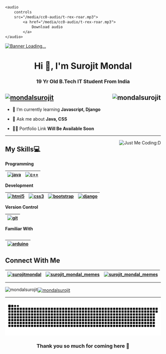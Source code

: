     <audio
        controls
        src="/media/cc0-audio/t-rex-roar.mp3">
            <a href="/media/cc0-audio/t-rex-roar.mp3">
                Download audio
            </a>
    </audio>
<a href="#" target="_blank" rel="noreferrer"><img src="https://www.digitalsolutionservices.com/img/services/web%20development.gif" alt="Banner Loading..."></img></a>
<h1 align="center">Hi 👋, I'm Surojit Mondal</h1>
<h3 align="center">19 Yr Old B.Tech IT Student From India</h3>

<h2><a href="#" target="_blank" rel="noreferrer"><img align="right" src="https://github-readme-streak-stats.herokuapp.com/?user=mondalsurojit&theme=dark" alt="mondalsurojit" /></a></h2>

<h2 align="left"><a href="#" target="_blank" rel="noreferrer"><img src="https://komarev.com/ghpvc/?username=mondalsurojit&label=Profile%20Visits&color=f07d4c&style=plastic" alt="mondalsurojit" /></a></h2>

- 🌱 I’m currently learning **Javascript, Django**

- 💬 Ask me about **Java, CSS**

- 👨‍💻 Portfolio Link **Will Be Available Soon**
 
** **

<a href="#" target="_blank" rel="noreferrer"> <img align="right" src="https://user-images.githubusercontent.com/68494604/120436157-39627380-c39c-11eb-89cf-58089fb1032d.gif" alt="Just Me Coding:D"></a>

<h2 align="left">My Skills💻</h2>

<strong align="left">Programming</strong>
<table>
<thead>
<tr>
<th><a href="#" target="_blank" rel="noreferrer"> <img src="https://cdn-icons-png.flaticon.com/512/226/226777.png" alt="java" width="40" height="40"/> </a></th>

<th><a href="#" target="_blank" rel="noreferrer"> <img src="https://cdn-icons-png.flaticon.com/512/6132/6132222.png" alt="c++" width="40" height="40"/> </a> </th>
</table>
</thead>
</tr>

<strong align="left">Development</strong>
<table>
<thead>
<tr>
<th><a href="#" target="_blank" rel="noreferrer"> <img src="https://cdn-icons-png.flaticon.com/128/226/226269.png" alt="html5" width="32" height="32"/> </a> </th>

<th><a href="#" target="_blank" rel="noreferrer"> <img src="https://cdn-icons-png.flaticon.com/512/732/732190.png" alt="css3" width="32" height="32"/> </a> </th>

<th><a href="#" target="_blank" rel="noreferrer"> <img src="https://getbootstrap.com/docs/5.2/assets/brand/bootstrap-logo-shadow.png" alt="bootstrap" width="40" height="40"/> </a></th> 

<th><a href="#" target="_blank" rel="noreferrer"> <img src="https://cdn.worldvectorlogo.com/logos/django.svg" alt="django" width="38" height="38"/> </a></th>
</tr>
</thead>
</table>

<strong align="left">Version Control</strong>
<table>
<thead>
<tr>
<th><a href="#" target="_blank" rel="noreferrer"> <img src="https://www.vectorlogo.zone/logos/git-scm/git-scm-icon.svg" alt="git" width="40" height="40"/> </a> </th>
<table>
<thead>
<tr>

<strong align="left">Familiar With</strong>
<table>
<thead>
<tr>
<th><a href="#" target="_blank" rel="noreferrer"> <img src="https://cdn.worldvectorlogo.com/logos/arduino-1.svg" alt="arduino" width="40" height="40"/> </a> </th>
</table>
</thead>
</tr>

<h2 align="left">Connect With Me</h2>
<table>
<thead>
<tr>
<th><a href="https://linkedin.com/in/surojitmondal" target="blank"><img align="center" src="https://cdn-icons-png.flaticon.com/512/174/174857.png" alt="surojitmondal" height="30" width="30" /></a></th>

<th><a href="https://instagram.com/surojit_mondal_memes" target="blank"><img align="center" src="https://png.pngtree.com/png-vector/20221018/ourmid/pngtree-instagram-icon-png-image_6315974.png" alt="surojit_mondal_memes" height="34" width="34" /></a></th>

<th><a href="mailto:surojitmondalit@gmail.com?subject=From%20GitHub" target="blank"><img align="center" src="https://cdn-icons-png.flaticon.com/512/281/281769.png" alt="surojit_mondal_memes" height="36" width="34" /></a></th>
</table>
</thead>
</tr>
<hr>
<p><a href="#" target="_blank" rel="noreferrer"><img align="left" src="https://github-readme-stats.vercel.app/api/top-langs?username=mondalsurojit&show_icons=true&theme=dark&title_color=f07d4c&text_color=FFFFFF&locale=en&layout=compact" alt="mondalsurojit" /></a></p>

<p><a href="#" target="_blank" rel="noreferrer"><img align="center" src="https://github-readme-stats.vercel.app/api?username=mondalsurojit&show_icons=true&theme=dark&title_color=f07d4c&text_color=ffffff&locale=en" alt="mondalsurojit" /></a></p>

<hr>
<p><a href="#" target="_blank" rel="noreferrer"><img align="center" src="githubgridsnake.svg" alt="mondalsurojit" /></a></p>

<h3 align="center">Thank you so much for coming here 🙏</h3>
